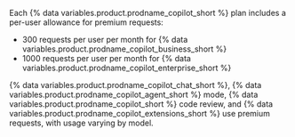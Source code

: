 Each {% data variables.product.prodname_copilot_short %} plan includes a per-user allowance for premium requests:

* 300 requests per user per month for {% data variables.product.prodname_copilot_business_short %}
* 1000 requests per user per month for {% data variables.product.prodname_copilot_enterprise_short %}

{% data variables.product.prodname_copilot_chat_short %}, {% data variables.product.prodname_copilot_agent_short %} mode, {% data variables.product.prodname_copilot_short %} code review, and {% data variables.product.prodname_copilot_extensions_short %} use premium requests, with usage varying by model.
